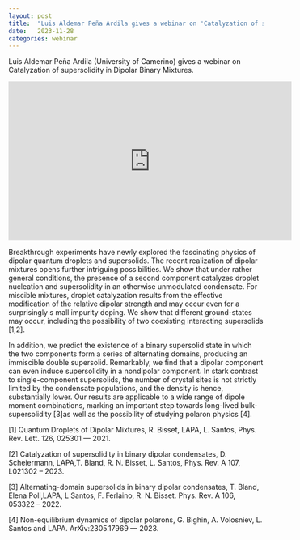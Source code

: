 ```yaml
---
layout: post
title:  "Luis Aldemar Peña Ardila gives a webinar on 'Catalyzation of supersolidity in Dipolar Binary Mixtures' (4pm UK time)"
date:   2023-11-28
categories: webinar
---
```

Luis Aldemar Peña Ardila (University of Camerino) gives a webinar on Catalyzation of supersolidity in Dipolar Binary Mixtures.

<iframe width="560" height="315" src="https://www.youtube.com/embed/gkEvmCDSUNA?si=ObDT91vjIkD66DWm" title="YouTube video player" frameborder="0" allow="accelerometer; autoplay; clipboard-write; encrypted-media; gyroscope; picture-in-picture" allowfullscreen></iframe>


Breakthrough experiments have newly explored the fascinating 
physics of dipolar quantum droplets and supersolids. 
The recent realization of dipolar mixtures opens further intriguing possibilities. 
We show that under rather general conditions, the presence of a 
second component catalyzes droplet nucleation and supersolidity 
in an otherwise unmodulated condensate. For miscible mixtures, 
droplet catalyzation results from the effective modification of the 
relative dipolar strength and may occur even for a surprisingly s
mall impurity doping. We show that different ground-states may 
occur, including the possibility of two coexisting interacting 
supersolids [1,2].
 
In addition, we predict the existence of a binary supersolid state 
in which the two components form a series of alternating domains, 
producing an immiscible double supersolid. Remarkably, we find 
that a dipolar component can even induce supersolidity in a 
nondipolar component. In stark contrast to single-component 
supersolids, the number of crystal sites is not strictly limited by 
the condensate populations, and the density is hence, substantially
 lower. Our results are applicable to a wide range of dipole moment 
combinations, marking an important step towards long-lived 
 bulk-supersolidity [3]as well as the possibility of studying polaron
 physics [4].
 
 
[1] Quantum Droplets of Dipolar Mixtures, R. Bisset, LAPA, L. Santos, 
Phys. Rev. Lett. 126, 025301 — 2021.
 
[2] Catalyzation of supersolidity in binary dipolar condensates, 
D. Scheiermann, LAPA,T. Bland, R. N. Bisset, L. Santos,
Phys. Rev. A 107, L021302 – 2023.
 
[3] Alternating-domain supersolids in binary dipolar condensates, 
 T. Bland, Elena Poli,LAPA, L Santos, F. Ferlaino, R. N. Bisset. 
 Phys. Rev. A 106, 053322 – 2022.
 
[4] Non-equilibrium dynamics of dipolar polarons, G. Bighin, 
A. Volosniev, L. Santos and LAPA. ArXiv:2305.17969 — 2023.
